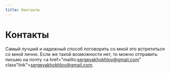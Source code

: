 ```yaml
---
title: Контакты
---
```

# Контакты

Самый лучший и надежный способ поговорить со мной это встретиться со мной лично. Если же такой возможности нет, то можно отправить письмо на почту <a href="mailto:sergeyakhokhlov@gmail.com" class"link">sergeyakhokhlov@gmail.com</a>.
